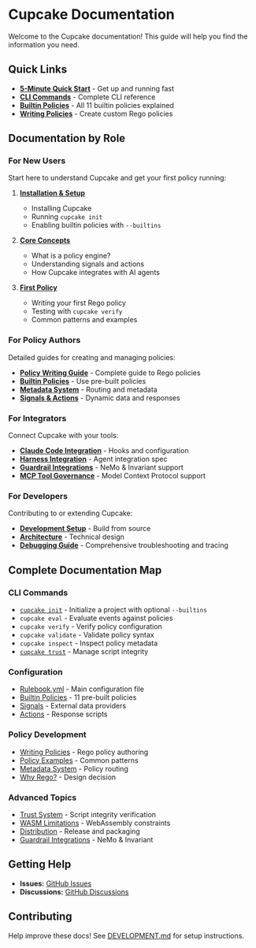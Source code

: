 # Cupcake Documentation

Welcome to the Cupcake documentation! This guide will help you find the information you need.

## Quick Links

- **[5-Minute Quick Start](./user-guide/quick-start.md)** - Get up and running fast
- **[CLI Commands](./user-guide/cli/commands-reference.md)** - Complete CLI reference
- **[Builtin Policies](./user-guide/policies/builtin-policies-reference.md)** - All 11 builtin policies explained
- **[Writing Policies](./user-guide/policies/writing-policies.md)** - Create custom Rego policies

## Documentation by Role

### For New Users

Start here to understand Cupcake and get your first policy running:

1. **[Installation & Setup](./user-guide/cli/init.md)**

   - Installing Cupcake
   - Running `cupcake init`
   - Enabling builtin policies with `--builtins`

2. **[Core Concepts](./user-guide/configuration/rulebook.md)**

   - What is a policy engine?
   - Understanding signals and actions
   - How Cupcake integrates with AI agents

3. **[First Policy](./user-guide/policies/writing-policies.md#getting-started)**
   - Writing your first Rego policy
   - Testing with `cupcake verify`
   - Common patterns and examples

### For Policy Authors

Detailed guides for creating and managing policies:

- **[Policy Writing Guide](./user-guide/policies/writing-policies.md)** - Complete guide to Rego policies
- **[Builtin Policies](./user-guide/policies/builtin-policies-reference.md)** - Use pre-built policies
- **[Metadata System](./user-guide/policies/metadata-system.md)** - Routing and metadata
- **[Signals & Actions](./user-guide/configuration/signals.md)** - Dynamic data and responses

### For Integrators

Connect Cupcake with your tools:

- **[Claude Code Integration](./agents/claude-code/)** - Hooks and configuration
- **[Harness Integration](./cli/HARNESS_INTEGRATION_SPEC.md)** - Agent integration spec
- **[Guardrail Integrations](./user-guide/configuration/guardrail-integrations.md)** - NeMo & Invariant support
- **[MCP Tool Governance](../README.md#mcp-support)** - Model Context Protocol support

### For Developers

Contributing to or extending Cupcake:

- **[Development Setup](./development/DEVELOPMENT.md)** - Build from source
- **[Architecture](./reference/architecture.md)** - Technical design
- **[Debugging Guide](./development/DEBUGGING.md)** - Comprehensive troubleshooting and tracing

## Complete Documentation Map

### CLI Commands

- [`cupcake init`](./user-guide/cli/init.md) - Initialize a project with optional `--builtins`
- `cupcake eval` - Evaluate events against policies
- `cupcake verify` - Verify policy configuration
- `cupcake validate` - Validate policy syntax
- `cupcake inspect` - Inspect policy metadata
- [`cupcake trust`](./user-guide/configuration/trust.md) - Manage script integrity

### Configuration

- [Rulebook.yml](./user-guide/configuration/rulebook.md) - Main configuration file
- [Builtin Policies](./user-guide/policies/builtin-policies-reference.md) - 11 pre-built policies
- [Signals](./user-guide/configuration/signals.md) - External data providers
- [Actions](./user-guide/configuration/signals.md#actions) - Response scripts

### Policy Development

- [Writing Policies](./user-guide/policies/writing-policies.md) - Rego policy authoring
- [Policy Examples](./user-guide/policies/writing-policies.md#examples) - Common patterns
- [Metadata System](./user-guide/policies/metadata-system.md) - Policy routing
- [Why Rego?](./reference/design-decisions.md) - Design decision

### Advanced Topics

- [Trust System](./user-guide/configuration/trust.md) - Script integrity verification
- [WASM Limitations](./reference/wasm-limitations.md) - WebAssembly constraints
- [Distribution](./reference/distribution.md) - Release and packaging
- [Guardrail Integrations](./user-guide/configuration/guardrail-integrations.md) - NeMo & Invariant

## Getting Help

- **Issues:** [GitHub Issues](https://github.com/eqtylab/cupcake/issues)
- **Discussions:** [GitHub Discussions](https://github.com/eqtylab/cupcake/discussions)

## Contributing

Help improve these docs! See [DEVELOPMENT.md](./development/DEVELOPMENT.md) for setup instructions.
